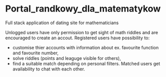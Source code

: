# Portal_randkowy_dla_matematykow
Full stack application of dating site for mathematicians

Unlogged users have only permission to get sight of math riddles and are encouraged to create an accout.
Registered users have possibility to:
- customise thier accounts with information about ex. favourite function and favourite number,
- solve riddles (points and leaguge visible for others),
- find a suitable match depending on personal filters.
Matched users get availability to chat with each other.
